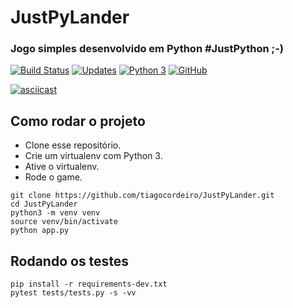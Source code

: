 # JustPyLander

### Jogo simples desenvolvido em Python #JustPython ;-)
[![Build Status](https://travis-ci.org/tiagocordeiro/JustPyLander.svg?branch=master)](https://travis-ci.org/tiagocordeiro/JustPyLander)
[![Updates](https://pyup.io/repos/github/tiagocordeiro/JustPyLander/shield.svg)](https://pyup.io/repos/github/tiagocordeiro/JustPyLander/)
[![Python 3](https://pyup.io/repos/github/tiagocordeiro/JustPyLander/python-3-shield.svg)](https://pyup.io/repos/github/tiagocordeiro/JustPyLander/)
[![GitHub](https://img.shields.io/github/license/mashape/apistatus.svg)](https://github.com/tiagocordeiro/pybling/blob/master/LICENSE)

[![asciicast](https://asciinema.org/a/QUU1nDHOYoEbs1cgtM0Qa5WE6.svg)](https://asciinema.org/a/QUU1nDHOYoEbs1cgtM0Qa5WE6)

## Como rodar o projeto

* Clone esse repositório.
* Crie um virtualenv com Python 3.
* Ative o virtualenv.
* Rode o game.

```
git clone https://github.com/tiagocordeiro/JustPyLander.git
cd JustPyLander
python3 -m venv venv
source venv/bin/activate
python app.py
```

## Rodando os testes
```
pip install -r requirements-dev.txt
pytest tests/tests.py -s -vv
```
